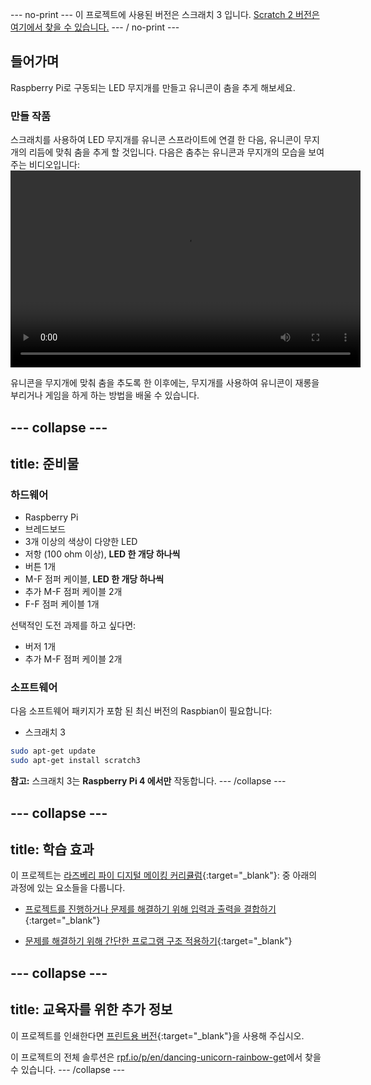 \--- no-print \--- 이 프로젝트에 사용된 버전은 스크래치 3 입니다. [Scratch 2 버전은 여기에서 찾을 수 있습니다.](https://projects.raspberrypi.org/en/projects/dancing-unicorn-rainbow-scratch2) \--- / no-print \---

## 들어가며

Raspberry Pi로 구동되는 LED 무지개를 만들고 유니콘이 춤을 추게 해보세요.

### 만들 작품

스크래치를 사용하여 LED 무지개를 유니콘 스프라이트에 연결 한 다음, 유니콘이 무지개의 리듬에 맞춰 춤을 추게 할 것입니다. 다음은 춤추는 유니콘과 무지개의 모습을 보여주는 비디오입니다:<video width="560" height="315" controls> <source src="resources/Screencast.mp4" type="video/mp4"> 브라우저가 비디오 태그를 지원하지 않습니다. FireFox 또는 Chrome을 사용해보십시오. </video> 

유니콘을 무지개에 맞춰 춤을 추도록 한 이후에는, 무지개를 사용하여 유니콘이 재롱을 부리거나 게임을 하게 하는 방법을 배울 수 있습니다.

## \--- collapse \---

## title: 준비물

### 하드웨어

+ Raspberry Pi
+ 브레드보드
+ 3개 이상의 색상이 다양한 LED
+ 저항 (100 ohm 이상), **LED 한 개당 하나씩**
+ 버튼 1개
+ M-F 점퍼 케이블, **LED 한 개당 하나씩**
+ 추가 M-F 점퍼 케이블 2개
+ F-F 점퍼 케이블 1개

선택적인 도전 과제를 하고 싶다면:

+ 버저 1개
+ 추가 M-F 점퍼 케이블 2개

### 소프트웨어

다음 소프트웨어 패키지가 포함 된 최신 버전의 Raspbian이 필요합니다:

+ 스크래치 3

```bash
sudo apt-get update
sudo apt-get install scratch3
```

**참고:** 스크래치 3는 **Raspberry Pi 4 에서만** 작동합니다. \--- /collapse \---

## \--- collapse \---

## title: 학습 효과

이 프로젝트는 [라즈베리 파이 디지털 메이킹 커리큘럼](http://rpf.io/curriculum){:target="_blank"}: 중 아래의 과정에 있는 요소들을 다룹니다.

+ [프로젝트를 진행하거나 문제를 해결하기 위해 입력과 출력을 결합하기](https://curriculum.raspberrypi.org/physical-computing/builder/){:target="_blank"}

+ [문제를 해결하기 위해 간단한 프로그램 구조 적용하기](https://www.raspberrypi.org/curriculum/programming/builder){:target="_blank"}

## \--- collapse \---

## title: 교육자를 위한 추가 정보

이 프로젝트를 인쇄한다면 [프린트용 버전](https://projects.raspberrypi.org/en/projects/dancing-unicorn-rainbow/print){:target="_blank"}을 사용해 주십시오.

이 프로젝트의 전체 솔루션은 [rpf.io/p/en/dancing-unicorn-rainbow-get](https://rpf.io/p/en/dancing-unicorn-rainbow-get)에서 찾을 수 있습니다. \--- /collapse \---
